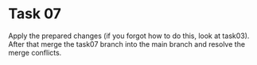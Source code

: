 # Task 07

Apply the prepared changes (if you forgot how to do this, look at task03). After that merge the task07 branch into the main branch and resolve the merge conflicts.
